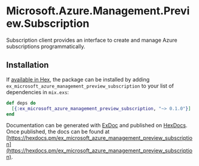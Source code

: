 # Microsoft.Azure.Management.Preview.Subscription

Subscription client provides an interface to create and manage Azure subscriptions programmatically.

## Installation

If [available in Hex](https://hex.pm/docs/publish), the package can be installed
by adding `ex_microsoft_azure_management_preview_subscription` to your list of dependencies in `mix.exs`:

```elixir
def deps do
  [{:ex_microsoft_azure_management_preview_subscription, "~> 0.1.0"}]
end
```

Documentation can be generated with [ExDoc](https://github.com/elixir-lang/ex_doc)
and published on [HexDocs](https://hexdocs.pm). Once published, the docs can
be found at [https://hexdocs.pm/ex_microsoft_azure_management_preview_subscription](https://hexdocs.pm/ex_microsoft_azure_management_preview_subscription).
